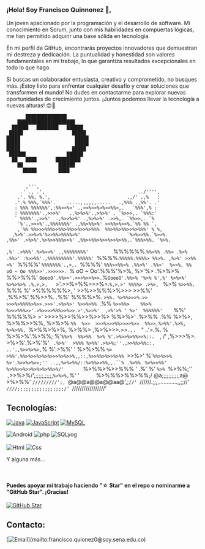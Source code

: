 ### ¡Hola! Soy Francisco Quinnonez  👋,

Un joven apacionado por la programación y el desarrollo de software. Mi conocimiento en Scrum, junto con mis habilidades en compuertas lógicas, me han permitido adquirir una base sólida en tecnología.

En mi perfil de GitHub, encontrarás proyectos innovadores que demuestran mi destreza y dedicación. La puntualidad y honestidad son valores fundamentales en mi trabajo, lo que garantiza resultados excepcionales en todo lo que hago.

Si buscas un colaborador entusiasta, creativo y comprometido, no busques más. ¡Estoy listo para enfrentar cualquier desafío y crear soluciones que transformen el mundo! No dudes en contactarme para explorar nuevas oportunidades de crecimiento juntos. ¡Juntos podemos llevar la tecnología a nuevas alturas! 😊🚀

                          
                                    
                                    
           ███████████████            
        █████████████████████        
      ██████   ████████   ██████      
     █████                  █████     
    █████                    █████     
    █████                    █████     
    █████                   █████     
     ██████               ██████      
      ██   ████       █████████       
        ██             ██████         
          █████        ████            

              
           ,''',
         .' ., .',                                  ../'''',
        .'. %%, %.',                            .,/' .,%   :
       .'.% %%%,`%%%'.    .....,,,,,,.....   .,%%% .,%%'. .'
       : %%% %%%%%%',:%%>>%>' .,>>%>>%>%>>%%>,.   `%%%',% :
       : %%%%%%%'.,>>>%'   .,%>%>%'.,>%>%' . `%>>>,. `%%%:'
       ` %%%%'.,>>%'  .,%>>%>%' .,%>%>%' .>>%,. `%%>>,. `%
        `%'.,>>>%'.,%%%%%%%' .,%%>%%>%' >>%%>%>>%.`%% %% `,
        ,`%% %%>>>%%%>>%%>%%>>%>>%>%%%  %%>%%>%%>>%>%%%' % %,
      ,%>%'.>>%>%'%>>%%>%%%%>%'                 `%>%>>%%.`%>>%.
    ,%%>' .>%>%'.%>%>>%%%>>%' ,%%>>%%>%>>%>>%>%%,.`%%%>%%. `%>%.
   ` ,%' .>%%%'.%>%>>%' .,%%%%%%%%'          `%%%%%%.`%%>%% .%%>
   .%>% .%%>' :%>>%%'.,%%%%%%%%%'.%%%%%' `%%%%.`%%%%%.%%%%> %%>%.
  ,%>%' >>%%  >%' `%%%%'     `%%%%%%%'.,>,. `%%%%'     `%%%>>%%>%
.%%>%' .%%>'  %>>%, %% oO ~ Oo %%%>>'.>>>>>>. `% oO ~ Oo'.%%%'%>%,
%>'%> .%>%>%  %%>%%%'  `OoooO'.%%>>'.>>>%>>%>>.`%`OoooO'.%%>% '%>%
%',%' %>%>%'  %>%>%>% .%,>,>,   `>'.>>%>%%>>>%>.`%,>,>' %%%%> .>%>,
` %>% `%>>%%. `%%% %' >%%%%%%>,  ' >>%>>%%%>%>>> >>%%' ,%%>%'.%%>>%.
 .%%'  %%%%>%.   `>%%. %>%%>>>%.>> >>>%>%%%%>%>>.>>>'.>%>%>' %>>%>%%
 `.%%  `%>>%%>    %%>%  %>>>%%%>>'.>%>>>>%%%>>%>>.>',%>>%'  ,>%'>% '
  %>'  %%%%%%'    `%%'  %%%%%> >' >>>>%>>%%>>%>>%> %%>%>' .%>%% .%%
 %>%>, %>%%>>%%,  %>%>% `%%  %>>  >>>%>>>%%>>>>%>>  %%>>,%>%%'.%>%,
%>%>%%, `%>%%>%>%, %>%%> ,%>%>>>.>>`.,.  `"   ..'>.%. % %>%>%'.%>%%;
%'`%%>%  %%>%%  %>% %'.>%>>%>%%>>%::.  `,   /' ,%>>>%>. >%>%'.%>%'%'
` .%>%'  >%%% %>%%'.>%>%;''.,>>%%>%%::.  ..'.,%>>%>%>,`%  %'.>%%' '
  %>%>%% `%>  >%%'.%%>%>>%>%>%>>>%>%>>%,,::,%>>%%>%>>%>%% `>>%>'
  %'`%%>%>>%  %>'.%>>%>%>>;'' ..,,%>%>%%/::%>%%>>%%,,.``% .%>%%
  `    `%>%>>%%' %>%%>>%>>%>%>%>%%>%/'       `%>%%>%>>%%% ' .%'
        %'  `%>% `%>%%;'' .,>>%>%/',;;;;;,;;;;,`%>%>%,`%'   '
        `    `  ` `%>%%%>%%>%%;/ @a;;;;;;;;;;;a@  >%>%%'
                   `/////////';, `@a@@a@@a@@aa@',;`//'
                      `//////.;;,,............,,;;//'
                          `////;;;;;;;;;;;;;;;;;/'
                             `/////////////////'




   <!--
**FranciscoQV117/FranciscoQv117** is a ✨ _special_ ✨ repository because its `README.md` (this file) appears on your GitHub profile.

Here are some ideas to get you started:

- 🔭 I’m currently working on ...
- 🌱 I’m currently learning ...
- 👯 I’m looking to collaborate on ...
- 🤔 I’m looking for help with ...
- 💬 Ask me about ...
- 📫 How to reach me: ...
- 😄 Pronouns: ...
- ⚡ Fun fact: ...
-->





## Tecnologías:
[![Java](https://img.shields.io/badge/Java-007396?style=for-the-badge&logo=java&logoColor=white&labelColor=101010)]()
[![JavaScript](https://img.shields.io/badge/JavaScript-F7DF1E?style=for-the-badge&logo=javascript&logoColor=white&labelColor=101010)]()
[![MySQL](https://img.shields.io/badge/MySQL-4479A1?style=for-the-badge&logo=mysql&logoColor=white&labelColor=101010)]()
<div>
    <img alt="Android" src="https://img.shields.io/badge/Android-3DDC84?style=for-the-badge&logo=android&logoColor=white&labelColor=101010">
    <img alt="php" src="https://img.shields.io/badge/PHP-484C89?style=for-the-badge&logo=php&logoColor=white&labelColor=101010">
    <img alt="SQLyog" src="https://img.shields.io/badge/SQLyog-808080?style=for-the-badge&logo=mysql&logoColor=white&labelColor=101010">
  </br> </br>
    <img alt="Html" src="https://img.shields.io/badge/HTML-F06529?style=for-the-badge&logo=html&logoColor=white&labelColor=101010">
    <img alt="Css" src="https://img.shields.io/badge/CSS-264de4?style=for-the-badge&logo=css&logoColor=white&labelColor=101010">
  </br>
   <p>Y alguna más...</p> 
  </br>
</div>



#### Puedes apoyar mi trabajo haciendo "☆ Star" en el repo o nominarme a "GitHub Star". ¡Gracias!

[![GitHub Star](https://img.shields.io/badge/GitHub-Nominar_a_star-yellow?style=for-the-badge&logo=github&logoColor=white&labelColor=101010)](https://stars.github.com/nominate/)


## Contacto:

[![Email](https://img.shields.io/badge/francisco.quionez0@soy.sena.edu.co-email_personal_(respuesta_lenta)-D14836?style=for-the-badge&logo=gmail&logoColor=white&labelColor=101010)](mailto:francisco.quionez0@soy.sena.edu.co)


<!--
    <img alt="MySQL" src="AAA">
    <img alt="TeAMO  ♡ ♥ ♡ ♥ ♡ ♥ ♡ ♥ ♡ ♥ ♡ ♥ " src="AAA">
    [![Apple](https://img.shields.io/badge/iOS-999999?style=for-the-badge&logo=apple&logoColor=white&labelColor=101010)]()
    [![Android](https://img.shields.io/badge/Android-3DDC84?style=for-the-badge&logo=android&logoColor=white&labelColor=101010)]()
    [![Kotlin](https://img.shields.io/badge/Kotlin-0095D5?style=for-the-badge&logo=kotlin&logoColor=white&labelColor=101010)]()
    [![Android_Studio](https://img.shields.io/badge/Android_Studio-3DDC84?style=for-the-badge&logo=android-studio&logoColor=white&labelColor=101010)]()
    </br>
-->



